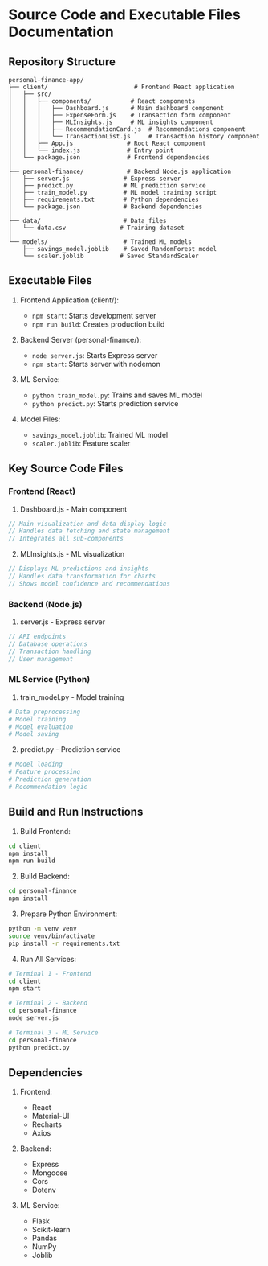# Source Code and Executable Files Documentation

## Repository Structure
```
personal-finance-app/
├── client/                        # Frontend React application
│   ├── src/
│   │   ├── components/           # React components
│   │   │   ├── Dashboard.js      # Main dashboard component
│   │   │   ├── ExpenseForm.js    # Transaction form component
│   │   │   ├── MLInsights.js     # ML insights component
│   │   │   ├── RecommendationCard.js  # Recommendations component
│   │   │   └── TransactionList.js     # Transaction history component
│   │   ├── App.js               # Root React component
│   │   └── index.js             # Entry point
│   └── package.json             # Frontend dependencies
│
├── personal-finance/            # Backend Node.js application
│   ├── server.js               # Express server
│   ├── predict.py              # ML prediction service
│   ├── train_model.py          # ML model training script
│   ├── requirements.txt        # Python dependencies
│   └── package.json            # Backend dependencies
│
├── data/                       # Data files
│   └── data.csv               # Training dataset
│
└── models/                     # Trained ML models
    ├── savings_model.joblib    # Saved RandomForest model
    └── scaler.joblib          # Saved StandardScaler
```

## Executable Files
1. Frontend Application (client/):
   - `npm start`: Starts development server
   - `npm run build`: Creates production build

2. Backend Server (personal-finance/):
   - `node server.js`: Starts Express server
   - `npm start`: Starts server with nodemon

3. ML Service:
   - `python train_model.py`: Trains and saves ML model
   - `python predict.py`: Starts prediction service

4. Model Files:
   - `savings_model.joblib`: Trained ML model
   - `scaler.joblib`: Feature scaler

## Key Source Code Files

### Frontend (React)
1. Dashboard.js - Main component
```javascript
// Main visualization and data display logic
// Handles data fetching and state management
// Integrates all sub-components
```

2. MLInsights.js - ML visualization
```javascript
// Displays ML predictions and insights
// Handles data transformation for charts
// Shows model confidence and recommendations
```

### Backend (Node.js)
1. server.js - Express server
```javascript
// API endpoints
// Database operations
// Transaction handling
// User management
```

### ML Service (Python)
1. train_model.py - Model training
```python
# Data preprocessing
# Model training
# Model evaluation
# Model saving
```

2. predict.py - Prediction service
```python
# Model loading
# Feature processing
# Prediction generation
# Recommendation logic
```

## Build and Run Instructions
1. Build Frontend:
```bash
cd client
npm install
npm run build
```

2. Build Backend:
```bash
cd personal-finance
npm install
```

3. Prepare Python Environment:
```bash
python -m venv venv
source venv/bin/activate
pip install -r requirements.txt
```

4. Run All Services:
```bash
# Terminal 1 - Frontend
cd client
npm start

# Terminal 2 - Backend
cd personal-finance
node server.js

# Terminal 3 - ML Service
cd personal-finance
python predict.py
```

## Dependencies
1. Frontend:
   - React
   - Material-UI
   - Recharts
   - Axios

2. Backend:
   - Express
   - Mongoose
   - Cors
   - Dotenv

3. ML Service:
   - Flask
   - Scikit-learn
   - Pandas
   - NumPy
   - Joblib